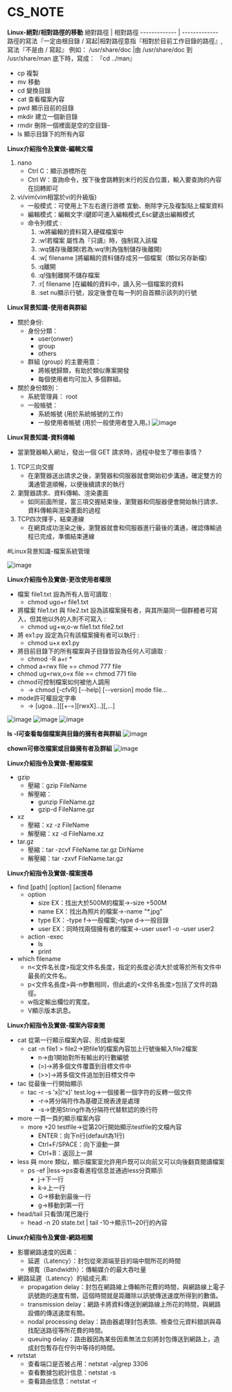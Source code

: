 # CS_NOTE
**Linux-絕對/相對路徑的移動**
絕對路徑 | 相對路徑
------------- | -------------
路徑的寫法『一定由根目錄 / 寫起|相對路徑意指『相對於目前工作目錄的路徑』,寫法『不是由 / 寫起』
例如： /usr/share/doc  |由 /usr/share/doc 到 /usr/share/man 底下時，寫成： 『cd ../man』

- cp 複製
- mv 移動
- cd 變換目錄
- cat 查看檔案內容
- pwd 顯示目前的目錄
- mkdir 建立一個新目錄
- rmdir 刪除一個裡面是空的空目錄-
- ls 顯示目錄下的所有內容

**Linux介紹指令及實做-編輯文檔**
1. nano
   - Ctrl C：顯示游標所在
   - Ctrl W：查詢命令，按下後會跳轉到末行的反白位置，輸入要查詢的內容在回轉即可
2. vi/vim(vim相當於vi的升級版)
   - 一般模式：可使用上下左右進行游標 宜動、刪除字元及複製貼上檔案資料
   - 編輯模式：編輯文字:i鍵即可進入編輯模式,Esc鍵退出編輯模式
   - 命令列模式 : 
      1.  :w將編輯的資料寫入硬碟檔案中
      2.  :w!若檔案 屬性為『只讀』時，強制寫入該檔
      3.  :wq儲存後離開(若為:wq!則為強制儲存後離開)
      4.  :w[ filename ]將編輯的資料儲存成另一個檔案（類似另存新檔）
      5.  :q離開
      6.  :q!強制離開不儲存檔案
      8.    :r[ filename ]在編輯的資料中，讀入另一個檔案的資料
      9.   :set nu顯示行號，設定後會在每一列的自首顯示該列的行號

**Linux背景知識-使用者與群組**
- 關於身份:
     - 身份分類：
          - user(onwer)
          - group
          - others
     - 群組 (group) 的主要用意：
          - 將帳號歸類，有助於類似專案開發
          - 每個使用者均可加入 多個群組。
 - 關於身份類別：
     - 系統管理員： root
     - 一般帳號：
          - 系統帳號 (用於系統帳號的工作)
          - 一般使用者帳號 (用於一般使用者登入用。)
 ![image](https://user-images.githubusercontent.com/91451864/143672598-cef2652a-9aa0-4f30-adef-dbbb6251cd71.png)
 
**Linux背景知識-資料傳輸**
- 當瀏覽器輸入網址，發出一個 GET 請求時，過程中發生了哪些事情？
1. TCP三向交握
   - 在瀏覽器送出請求之後，瀏覽器和伺服器就會開始初步溝通，確定雙方的溝通管道順暢，以便後續請求的執行
2. 瀏覽器請求、資料傳輸、渲染畫面
   - 如同前面所提，當三項交握結束後，瀏覽器和伺服器便會開始執行請求、資料傳輸與渲染畫面的過程
3. TCP四次揮手，結束連線
   - 在網頁成功渲染之後，瀏覽器就會和伺服器進行最後的溝通，確認傳輸過程已完成，準備結束連線         

#Linux背景知識-檔案系統管理

![image](https://user-images.githubusercontent.com/91451864/143672638-750a9bff-e18a-4fb7-9220-b2445f1f5c1e.png)

**Linux介紹指令及實做-更改使用者權限**


- 檔案 file1.txt 設為所有人皆可讀取 :
     - chmod ugo+r file1.txt
- 將檔案 file1.txt 與 file2.txt 設為該檔案擁有者，與其所屬同一個群體者可寫入，但其他以外的人則不可寫入 :
     - chmod ug+w,o-w file1.txt file2.txt
- 將 ex1.py 設定為只有該檔案擁有者可以執行 :
     - chmod u+x ex1.py
- 將目前目錄下的所有檔案與子目錄皆設為任何人可讀取 :
     - chmod -R a+r *
- chmod a=rwx file == chmod 777 file
- chmod ug=rwx,o=x file ==  chmod 771 file
- chmod可控制檔案如何被他人調用
     - → chmod [-cfvR] [--help] [--version] mode file…
- mode許可權設定字串 
     - → [ugoa...][[+-=][rwxX]...][,...]

![image](https://user-images.githubusercontent.com/91451864/143673709-6a24df4f-139e-4a80-9356-003f8ba8b003.png)
![image](https://user-images.githubusercontent.com/91451864/143673751-ed8a50c9-5700-4a2d-ad28-8d60fa362310.png)
![image](https://user-images.githubusercontent.com/91451864/143673644-cca9b002-7665-43b2-bcd7-8f995f938cf7.png)

**ls -l可查看每個檔案與目錄的擁有者與群組**
![image](https://user-images.githubusercontent.com/91451864/143673922-c798ed5a-36d6-4718-ac9e-fc0701854429.png)

**chown可修改檔案或目錄擁有者及群組**
![image](https://user-images.githubusercontent.com/91451864/143673933-f12dea27-cfd2-418e-8d8e-f7d7873ce0fe.png)


**Linux介紹指令及實做-壓縮檔案**
- gzip
    - 壓縮：gzip FileName
    - 解壓縮：
      - gunzip FileName.gz
      - gzip-d FileName.gz
- xz
    - 壓縮：xz -z FileName
    - 解壓縮：xz -d FileName.xz
- tar.gz
    - 壓縮：tar -zcvf FileName.tar.gz DirName
    - 解壓縮：tar -zxvf FileName.tar.gz
    
**Linux介紹指令及實做-檔案搜尋**
- find [path] [option] [action] filename
    - option
      - size EX：找出大於500M的檔案→-size +500M
      - name EX：找出為照片的檔案→-name "*.jpg"
      - type EX：-type f→一般檔案;-type d→一般目錄
      - user EX：同時找兩個擁有者的檔案→-user user1 -o -user user2
    - action -exec
      - ls
      - print
- which filename
    - n<文件名长度>指定文件名長度，指定的長度必須大於或等於所有文件中最長的文件名。
    - p<文件名長度>與-n参數相同，但此處的<文件名長度>包括了文件的路徑。
    - w指定輸出欄位的寬度。
    - V顯示版本訊息。

**Linux介紹指令及實做-檔案內容查閱**
- cat  從第一行顯示檔案內容、形成新檔案
    - cat -n file1 > file2→把file1的檔案內容加上行號後輸入file2檔案
      - n→由1開始對所有輸出的行數編號
      - (>)→將多個文件覆蓋到目標文件中
      - (>>)→將多個文件追加到目標文件中
- tac  從最後一行開始顯示
     - tac -r -s 'x\|[^x]' test.log→一個接著一個字符的反轉一個文件
       - -r→將分隔符作為基礎正規表達是處理
       - -s→使用String作為分隔符代替默認的換行符
- more 一頁一頁的顯示檔案內容
     - more +20 testfile→從第20行開始顯示testfile的文檔內容
       - ENTER：向下n行(default為1行)
       - Ctrl+F/SPACE：向下滾動一屏
       - Ctrl+B：返回上一屏
- less 與 more 類似，顯示檔案室允許用戶既可以向前又可以向後翻頁閱讀檔案
     - ps -ef |less→ps查看進程信息並通過less分頁顯示	
       - j→下一行
       - k→上一行
       - G→移動到最後一行
       - g→移動到第一行
- head/tail 只看頭/尾巴幾行
     - head -n 20 state.txt | tail -10→顯示11~20行的內容

**Linux介紹指令及實做-網路相關**
- 影響網路速度的因素：
     - 延遲（Latency）：封包從來源端至目的端中間所花的時間
     - 頻寬（Bandwidth）：傳輸媒介的最大吞吐量
- 網路延遲（Latency）的組成元素:
     - propagation delay：封包在網路線上傳輸所花費的時間，與網路線上電子訊號跑的速度有關，這個時間就是距離除以訊號傳送速度所得到的數值。
     - transmission delay：網路卡將資料傳送到網路線上所花的時間，與網路設備的傳送速度有關。
     - nodal processing delay：路由器處理封包表頭、檢查位元資料錯誤與尋找配送路徑等所花費的時間。
     - queuing delay：路由器因為某些因素無法立刻將封包傳送到網路上，造成封包暫存在佇列中等待的時間。
- nrtstat
     - 查看端口是否被占用：netstat -a|grep 3306
     - 查看數據包統計信息：netstat -s
     - 查看路由信息：netstat -r


